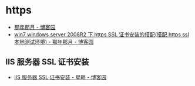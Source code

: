 # https

- [那年那月 - 博客园](https://www.cnblogs.com/naniannayue/archive/2012/11/19/2777389.html)
- [win7 windows server 2008R2 下 https SSL 证书安装的搭配(搭配 https ssl 本地测试环境) - 那年那月 - 博客园](https://www.cnblogs.com/naniannayue/archive/2012/11/19/2776948.html)

## IIS 服务器 SSL 证书安装

- [IIS 服务器 SSL 证书安装 - 星畔 - 博客园](https://www.cnblogs.com/raincedar/p/10129717.html)
